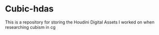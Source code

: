 # Cubic-hdas

This is a repository for storing the Houdini Digital Assets I worked on when researching cubism in cg
